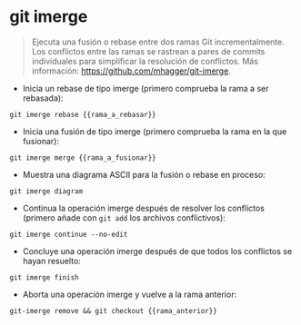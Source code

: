 # git imerge

> Ejecuta una fusión o rebase entre dos ramas Git incrementalmente.
> Los conflictos entre las ramas se rastrean a pares de commits individuales para simplificar la resolución de conflictos.
> Más información: <https://github.com/mhagger/git-imerge>.

- Inicia un rebase de tipo imerge (primero comprueba la rama a ser rebasada):

`git imerge rebase {{rama_a_rebasar}}`

- Inicia una fusión de tipo imerge (primero comprueba la rama en la que fusionar):

`git imerge merge {{rama_a_fusionar}}`

- Muestra una diagrama ASCII para la fusión o rebase en proceso:

`git imerge diagram`

- Continua la operación imerge después de resolver los conflictos (primero añade con `git add` los archivos conflictivos):

`git imerge continue --no-edit`

- Concluye una operación imerge después de que todos los conflictos se hayan resuelto:

`git imerge finish`

- Aborta una operación imerge y vuelve a la rama anterior:

`git-imerge remove && git checkout {{rama_anterior}}`

